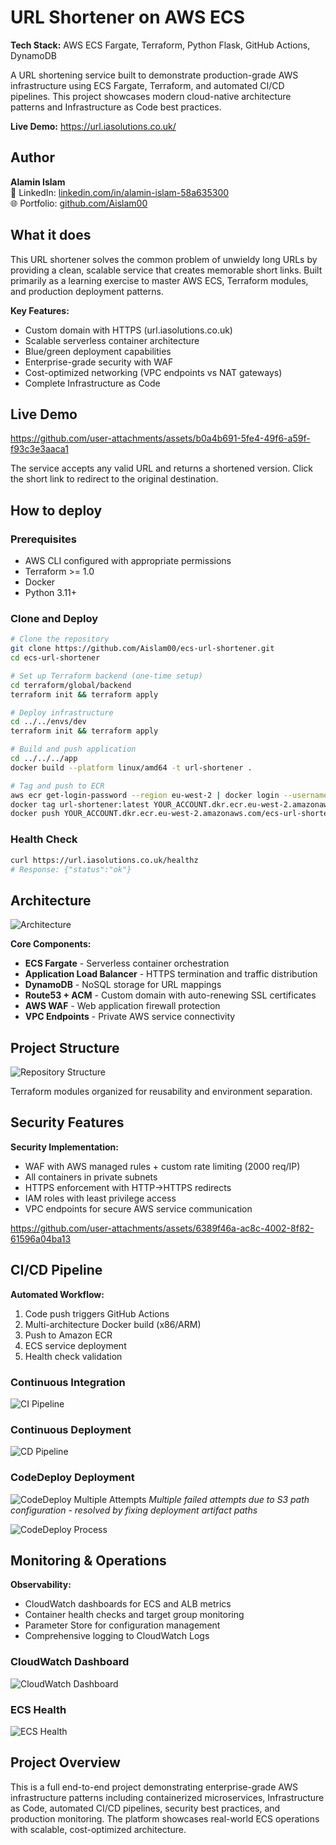 # URL Shortener on AWS ECS

**Tech Stack:** AWS ECS Fargate, Terraform, Python Flask, GitHub Actions, DynamoDB

A URL shortening service built to demonstrate production-grade AWS infrastructure using ECS Fargate, Terraform, and automated CI/CD pipelines. This project showcases modern cloud-native architecture patterns and Infrastructure as Code best practices.

**Live Demo:** https://url.iasolutions.co.uk/

## Author

**Alamin Islam**  
💼 LinkedIn: [linkedin.com/in/alamin-islam-58a635300](https://www.linkedin.com/in/alamin-islam-58a635300)  
🌐 Portfolio: [github.com/Aislam00](https://github.com/Aislam00)

## What it does

This URL shortener solves the common problem of unwieldy long URLs by providing a clean, scalable service that creates memorable short links. Built primarily as a learning exercise to master AWS ECS, Terraform modules, and production deployment patterns.

**Key Features:**
- Custom domain with HTTPS (url.iasolutions.co.uk)
- Scalable serverless container architecture
- Blue/green deployment capabilities
- Enterprise-grade security with WAF
- Cost-optimized networking (VPC endpoints vs NAT gateways)
- Complete Infrastructure as Code

## Live Demo

https://github.com/user-attachments/assets/b0a4b691-5fe4-49f6-a59f-f93c3e3aaca1

The service accepts any valid URL and returns a shortened version. Click the short link to redirect to the original destination.

## How to deploy

### Prerequisites
- AWS CLI configured with appropriate permissions
- Terraform >= 1.0
- Docker
- Python 3.11+

### Clone and Deploy

```bash
# Clone the repository
git clone https://github.com/Aislam00/ecs-url-shortener.git
cd ecs-url-shortener

# Set up Terraform backend (one-time setup)
cd terraform/global/backend
terraform init && terraform apply

# Deploy infrastructure
cd ../../envs/dev
terraform init && terraform apply

# Build and push application
cd ../../../app
docker build --platform linux/amd64 -t url-shortener .

# Tag and push to ECR
aws ecr get-login-password --region eu-west-2 | docker login --username AWS --password-stdin YOUR_ACCOUNT.dkr.ecr.eu-west-2.amazonaws.com
docker tag url-shortener:latest YOUR_ACCOUNT.dkr.ecr.eu-west-2.amazonaws.com/ecs-url-shortener-dev:latest
docker push YOUR_ACCOUNT.dkr.ecr.eu-west-2.amazonaws.com/ecs-url-shortener-dev:latest
```

### Health Check

```bash
curl https://url.iasolutions.co.uk/healthz
# Response: {"status":"ok"}
```

## Architecture

![Architecture](screenshots/ECS-URL.PNG)

**Core Components:**
- **ECS Fargate** - Serverless container orchestration
- **Application Load Balancer** - HTTPS termination and traffic distribution  
- **DynamoDB** - NoSQL storage for URL mappings
- **Route53 + ACM** - Custom domain with auto-renewing SSL certificates
- **AWS WAF** - Web application firewall protection
- **VPC Endpoints** - Private AWS service connectivity

## Project Structure

![Repository Structure](screenshots/Repo-structure.png)

Terraform modules organized for reusability and environment separation.

## Security Features

**Security Implementation:**
- WAF with AWS managed rules + custom rate limiting (2000 req/IP)
- All containers in private subnets
- HTTPS enforcement with HTTP→HTTPS redirects
- IAM roles with least privilege access
- VPC endpoints for secure AWS service communication

https://github.com/user-attachments/assets/6389f46a-ac8c-4002-8f82-61596a04ba13

## CI/CD Pipeline

**Automated Workflow:**
1. Code push triggers GitHub Actions
2. Multi-architecture Docker build (x86/ARM)
3. Push to Amazon ECR
4. ECS service deployment
5. Health check validation

### Continuous Integration
![CI Pipeline](screenshots/CI-pipeline.png)

### Continuous Deployment
![CD Pipeline](screenshots/CD-pipeline.png)

### CodeDeploy Deployment

![CodeDeploy Multiple Attempts](screenshots/codedeploy-multipleattempts.png)
*Multiple failed attempts due to S3 path configuration - resolved by fixing deployment artifact paths*

![CodeDeploy Process](screenshots/dz-codedeploy2.png)

## Monitoring & Operations

**Observability:**
- CloudWatch dashboards for ECS and ALB metrics
- Container health checks and target group monitoring
- Parameter Store for configuration management
- Comprehensive logging to CloudWatch Logs

### CloudWatch Dashboard
![CloudWatch Dashboard](screenshots/cloudwatch-dashboard.png)

### ECS Health
![ECS Health](screenshots/ecs-dashboard.png)

## Project Overview

This is a full end-to-end project demonstrating enterprise-grade AWS infrastructure patterns including containerized microservices, Infrastructure as Code, automated CI/CD pipelines, security best practices, and production monitoring. The platform showcases real-world ECS operations with scalable, cost-optimized architecture.